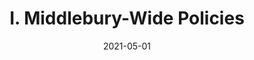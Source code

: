 ---
slug: "/pages/iv.-policies-for-the-institute/d.-employee-handbook/d.2.-employee-relations"
date: "2021-05-01"
title: "I. Middlebury-Wide Policies"
---